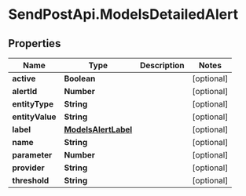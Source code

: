 # SendPostApi.ModelsDetailedAlert

## Properties
Name | Type | Description | Notes
------------ | ------------- | ------------- | -------------
**active** | **Boolean** |  | [optional] 
**alertId** | **Number** |  | [optional] 
**entityType** | **String** |  | [optional] 
**entityValue** | **String** |  | [optional] 
**label** | [**ModelsAlertLabel**](ModelsAlertLabel.md) |  | [optional] 
**name** | **String** |  | [optional] 
**parameter** | **Number** |  | [optional] 
**provider** | **String** |  | [optional] 
**threshold** | **String** |  | [optional] 


